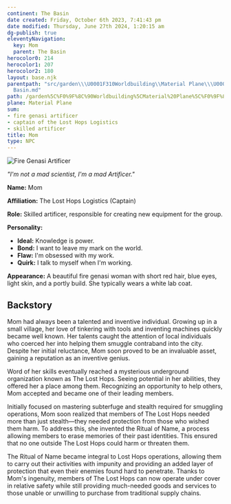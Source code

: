 ```yaml
---
continent: The Basin
date created: Friday, October 6th 2023, 7:41:43 pm
date modified: Thursday, June 27th 2024, 1:20:15 am
dg-publish: true
eleventyNavigation:
  key: Mom
  parent: The Basin
herocolor0: 214
herocolor1: 207
herocolor2: 180
layout: base.njk
parentpath: "src/garden\\\U0001F310Worldbuilding\\Material Plane\\\U0001F3DE️The Basin/The
  Basin.md"
path: /garden%5C%F0%9F%8C%90Worldbuilding%5CMaterial%20Plane%5C%F0%9F%8F%9E%EF%B8%8FThe%20Basin%5CFactions%5CLost%20Hops/Mom/
plane: Material Plane
sum:
- fire genasi artificer
- captain of the Lost Hops Logistics
- skilled artificer
title: Mom
type: NPC
---
```


![Fire Genasi Artificer](_Mom.png)

_"I'm not a mad scientist, I'm a mad Artificer."_

**Name:** Mom

**Affiliation:** The Lost Hops Logistics (Captain)

**Role:** Skilled artificer, responsible for creating new equipment for the group. 

**Personality:** 

- **Ideal:** Knowledge is power.
- **Bond:** I want to leave my mark on the world.
- **Flaw:** I'm obsessed with my work.
- **Quirk:** I talk to myself when I'm working.

**Appearance:** A beautiful fire genasi woman with short red hair, blue eyes, light skin, and a portly build. She typically wears a white lab coat.

## Backstory

Mom had always been a talented and inventive individual. Growing up in a small village, her love of tinkering with tools and inventing machines quickly became well known. Her talents caught the attention of local individuals who coerced her into helping them smuggle contraband into the city. Despite her initial reluctance, Mom soon proved to be an invaluable asset, gaining a reputation as an inventive genius.

Word of her skills eventually reached a mysterious underground organization known as The Lost Hops. Seeing potential in her abilities, they offered her a place among them. Recognizing an opportunity to help others, Mom accepted and became one of their leading members.

Initially focused on mastering subterfuge and stealth required for smuggling operations, Mom soon realized that members of The Lost Hops needed more than just stealth—they needed protection from those who wished them harm. To address this, she invented the Ritual of Name, a process allowing members to erase memories of their past identities. This ensured that no one outside The Lost Hops could harm or threaten them.

The Ritual of Name became integral to Lost Hops operations, allowing them to carry out their activities with impunity and providing an added layer of protection that even their enemies found hard to penetrate. Thanks to Mom's ingenuity, members of The Lost Hops can now operate under cover in relative safety while still providing much-needed goods and services to those unable or unwilling to purchase from traditional supply chains.
